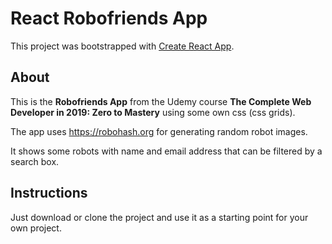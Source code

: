 # React Robofriends App 
This project was bootstrapped with [Create React App](https://github.com/facebook/create-react-app).

## About
This is the **Robofriends App** from the Udemy course **The Complete Web Developer in 2019: Zero to Mastery** using some
own css (css grids).

The app uses https://robohash.org for generating random robot images.

It shows some robots with name and email address that can be filtered by a search box.

## Instructions

Just download or clone the project and use it as a starting point for your own project.